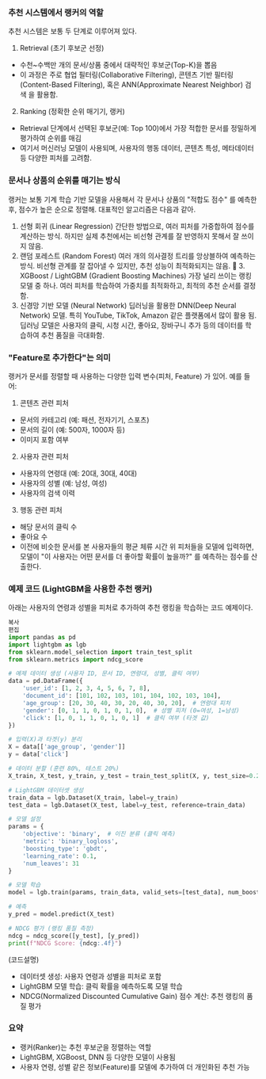 ### 추천 시스템에서 랭커의 역할
추천 시스템은 보통 두 단계로 이루어져 있다. 

1) Retrieval (초기 후보군 선정)
  - 수천~수백만 개의 문서/상품 중에서 대략적인 후보군(Top-K)을 뽑음
  - 이 과정은 주로 협업 필터링(Collaborative Filtering), 콘텐츠 기반 필터링(Content-Based Filtering), 혹은 ANN(Approximate Nearest Neighbor) 검색 을 활용함.
2) Ranking (정확한 순위 매기기, 랭커)
  - Retrieval 단계에서 선택된 후보군(예: Top 100)에서 가장 적합한 문서를 정밀하게 평가하여 순위를 매김
  - 여기서 머신러닝 모델이 사용되며, 사용자의 행동 데이터, 콘텐츠 특성, 메타데이터 등 다양한 피처를 고려함.

### 문서나 상품의 순위를 매기는 방식
랭커는 보통 기계 학습 기반 모델을 사용해서 각 문서나 상품의 "적합도 점수" 를 예측한 후, 점수가 높은 순으로 정렬해. 대표적인 알고리즘은 다음과 같아.

1. 선형 회귀 (Linear Regression)
간단한 방법으로, 여러 피처를 가중합하여 점수를 계산하는 방식.
하지만 실제 추천에서는 비선형 관계를 잘 반영하지 못해서 잘 쓰이지 않음.
2. 랜덤 포레스트 (Random Forest)
여러 개의 의사결정 트리를 앙상블하여 예측하는 방식.
비선형 관계를 잘 잡아낼 수 있지만, 추천 성능이 최적화되지는 않음.
🔹 3. XGBoost / LightGBM (Gradient Boosting Machines)
가장 널리 쓰이는 랭킹 모델 중 하나.
여러 피처를 학습하여 가중치를 최적화하고, 최적의 추천 순서를 결정함.
4. 신경망 기반 모델 (Neural Network)
딥러닝을 활용한 DNN(Deep Neural Network) 모델.
특히 YouTube, TikTok, Amazon 같은 플랫폼에서 많이 활용 됨.
딥러닝 모델은 사용자의 클릭, 시청 시간, 좋아요, 장바구니 추가 등의 데이터를 학습하여 추천 품질을 극대화함.

### "Feature로 추가한다"는 의미
랭커가 문서를 정렬할 때 사용하는 다양한 입력 변수(피처, Feature) 가 있어. 예를 들어:

1. 콘텐츠 관련 피처
  - 문서의 카테고리 (예: 패션, 전자기기, 스포츠)
  - 문서의 길이 (예: 500자, 1000자 등)
  - 이미지 포함 여부
2. 사용자 관련 피처
  - 사용자의 연령대 (예: 20대, 30대, 40대)
  - 사용자의 성별 (예: 남성, 여성)
  - 사용자의 검색 이력
3. 행동 관련 피처
  - 해당 문서의 클릭 수
  - 좋아요 수
  - 이전에 비슷한 문서를 본 사용자들의 평균 체류 시간
위 피처들을 모델에 입력하면, 모델이 "이 사용자는 어떤 문서를 더 좋아할 확률이 높을까?" 를 예측하는 점수를 산출한다. 

### 예제 코드 (LightGBM을 사용한 추천 랭커)
아래는 사용자의 연령과 성별을 피처로 추가하여 추천 랭킹을 학습하는 코드 예제이다.

``` python
복사
편집
import pandas as pd
import lightgbm as lgb
from sklearn.model_selection import train_test_split
from sklearn.metrics import ndcg_score

# 예제 데이터 생성 (사용자 ID, 문서 ID, 연령대, 성별, 클릭 여부)
data = pd.DataFrame({
    'user_id': [1, 2, 3, 4, 5, 6, 7, 8],
    'document_id': [101, 102, 103, 101, 104, 102, 103, 104],
    'age_group': [20, 30, 40, 30, 20, 40, 30, 20],  # 연령대 피처
    'gender': [0, 1, 1, 0, 1, 0, 1, 0],  # 성별 피처 (0=여성, 1=남성)
    'click': [1, 0, 1, 1, 0, 1, 0, 1]  # 클릭 여부 (타겟 값)
})

# 입력(X)과 타겟(y) 분리
X = data[['age_group', 'gender']]
y = data['click']

# 데이터 분할 (훈련 80%, 테스트 20%)
X_train, X_test, y_train, y_test = train_test_split(X, y, test_size=0.2, random_state=42)

# LightGBM 데이터셋 생성
train_data = lgb.Dataset(X_train, label=y_train)
test_data = lgb.Dataset(X_test, label=y_test, reference=train_data)

# 모델 설정
params = {
    'objective': 'binary',  # 이진 분류 (클릭 예측)
    'metric': 'binary_logloss',
    'boosting_type': 'gbdt',
    'learning_rate': 0.1,
    'num_leaves': 31
}

# 모델 학습
model = lgb.train(params, train_data, valid_sets=[test_data], num_boost_round=100, early_stopping_rounds=10)

# 예측
y_pred = model.predict(X_test)

# NDCG 평가 (랭킹 품질 측정)
ndcg = ndcg_score([y_test], [y_pred])
print(f"NDCG Score: {ndcg:.4f}")
```
(코드설명) 
- 데이터셋 생성: 사용자 연령과 성별을 피처로 포함
- LightGBM 모델 학습: 클릭 확률을 예측하도록 모델 학습
- NDCG(Normalized Discounted Cumulative Gain) 점수 계산: 추천 랭킹의 품질 평가

### 요약 
- 랭커(Ranker)는 추천 후보군을 정렬하는 역할
- LightGBM, XGBoost, DNN 등 다양한 모델이 사용됨
- 사용자 연령, 성별 같은 정보(Feature)를 모델에 추가하여 더 개인화된 추천 가능
